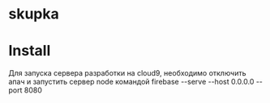 # skupka

# Install

Для запуска сервера разработки на cloud9, необходимо отключить апач и запустить сервер node командой firebase --serve --host 0.0.0.0 -- port 8080
